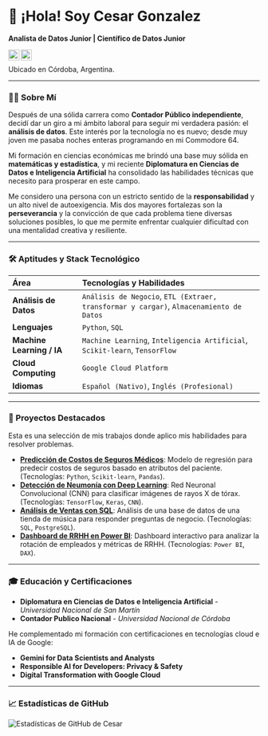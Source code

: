 # 👋 ¡Hola! Soy Cesar Gonzalez
**Analista de Datos Junior | Científico de Datos Junior**

<a href="https://www.linkedin.com/in/cesar-m-gonzalez">
  <img align="left" alt="LinkedIn de Cesar" width="22px" src="https://cdn.jsdelivr.net/npm/simple-icons@v3/icons/linkedin.svg" />
</a>
<a href="mailto:cesarmg77.data@gmail.com">
  <img align="left" alt="Email de Cesar" width="22px" src="https://cdn.jsdelivr.net/npm/simple-icons@v3/icons/gmail.svg" />
</a>
<br>

Ubicado en Córdoba, Argentina.

---

### 👨‍💻 Sobre Mí

Después de una sólida carrera como **Contador Público independiente**, decidí dar un giro a mi ámbito laboral para seguir mi verdadera pasión: el **análisis de datos**. Este interés por la tecnología no es nuevo; desde muy joven me pasaba noches enteras programando en mi Commodore 64.

Mi formación en ciencias económicas me brindó una base muy sólida en **matemáticas y estadística**, y mi reciente **Diplomatura en Ciencias de Datos e Inteligencia Artificial** ha consolidado las habilidades técnicas que necesito para prosperar en este campo.

Me considero una persona con un estricto sentido de la **responsabilidad** y un alto nivel de autoexigencia. Mis dos mayores fortalezas son la **perseverancia** y la convicción de que cada problema tiene diversas soluciones posibles, lo que me permite enfrentar cualquier dificultad con una mentalidad creativa y resiliente.

---

### 🛠️ Aptitudes y Stack Tecnológico

| Área | Tecnologías y Habilidades |
| :--- | :--- |
| **Análisis de Datos** | `Análisis de Negocio`, `ETL (Extraer, transformar y cargar)`, `Almacenamiento de Datos` |
| **Lenguajes** | `Python`, `SQL` |
| **Machine Learning / IA** | `Machine Learning`, `Inteligencia Artificial`, `Scikit-learn`, `TensorFlow` |
| **Cloud Computing** | `Google Cloud Platform` |
| **Idiomas** | `Español (Nativo)`, `Inglés (Profesional)` |

---

### 🚀 Proyectos Destacados

Esta es una selección de mis trabajos donde aplico mis habilidades para resolver problemas.

* **[Predicción de Costos de Seguros Médicos](https://github.com/Ra77Data/My-Portfolio/tree/main/Machine%20Learning%20Project%20-%20Medical%20Insurance%20Cost%20Prediction)**: Modelo de regresión para predecir costos de seguros basado en atributos del paciente. (Tecnologías: `Python`, `Scikit-learn`, `Pandas`).
* **[Detección de Neumonía con Deep Learning](https://github.com/Ra77Data/My-Portfolio/tree/main/Deep%20Learning%20Project%20-%20Pneumonia%20Detection)**: Red Neuronal Convolucional (CNN) para clasificar imágenes de rayos X de tórax. (Tecnologías: `TensorFlow`, `Keras`, `CNN`).
* **[Análisis de Ventas con SQL](https://github.com/Ra77Data/My-Portfolio/tree/main/SQL%20Project%20-%20Music%20Store%20Analysis)**: Análisis de una base de datos de una tienda de música para responder preguntas de negocio. (Tecnologías: `SQL`, `PostgreSQL`).
* **[Dashboard de RRHH en Power BI](https://github.com/Ra77Data/My-Portfolio/tree/main/Power%20BI%20Project%20-%20HR%20Analytics)**: Dashboard interactivo para analizar la rotación de empleados y métricas de RRHH. (Tecnologías: `Power BI`, `DAX`).

---

### 🎓 Educación y Certificaciones

* **Diplomatura en Ciencias de Datos e Inteligencia Artificial** - *Universidad Nacional de San Martín*
* **Contador Publico Nacional** - *Universidad Nacional de Córdoba*

He complementado mi formación con certificaciones en tecnologías cloud e IA de Google:
* **Gemini for Data Scientists and Analysts**
* **Responsible AI for Developers: Privacy & Safety**
* **Digital Transformation with Google Cloud**

---

### 📈 Estadísticas de GitHub

![Estadísticas de GitHub de Cesar](https://github-readme-stats.vercel.app/api?username=Ra77Data&show_icons=true&theme=radical&hide_border=true&count_private=true)
